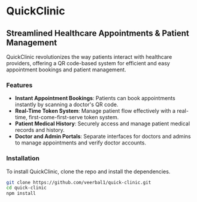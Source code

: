 # QuickClinic

## Streamlined Healthcare Appointments & Patient Management

QuickClinic revolutionizes the way patients interact with healthcare providers, offering a QR code-based system for efficient and easy appointment bookings and patient management.

### Features

- **Instant Appointment Bookings**: Patients can book appointments instantly by scanning a doctor's QR code.
- **Real-Time Token System**: Manage patient flow effectively with a real-time, first-come-first-serve token system.
- **Patient Medical History**: Securely access and manage patient medical records and history.
- **Doctor and Admin Portals**: Separate interfaces for doctors and admins to manage appointments and verify doctor accounts.

### Installation

To install QuickClinic, clone the repo and install the dependencies.

```bash
git clone https://github.com/veerbal1/quick-clinic.git
cd quick-clinic
npm install
